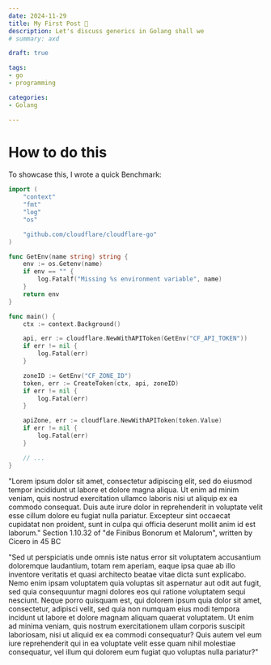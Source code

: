 ```yaml
---
date: 2024-11-29
title: My First Post 👋
description: Let's discuss generics in Golang shall we
# summary: axd

draft: true

tags:
- go
- programming

categories:
- Golang

---
```


# How to do this

To showcase this, I wrote a quick Benchmark:

```go { title = "hello.go" }
import (
	"context"
	"fmt"
	"log"
	"os"

	"github.com/cloudflare/cloudflare-go"
)

func GetEnv(name string) string {
	env := os.Getenv(name)
	if env == "" {
		log.Fatalf("Missing %s environment variable", name)
	}
	return env
}

func main() {
	ctx := context.Background()

	api, err := cloudflare.NewWithAPIToken(GetEnv("CF_API_TOKEN"))
	if err != nil {
		log.Fatal(err)
	}

	zoneID := GetEnv("CF_ZONE_ID")
	token, err := CreateToken(ctx, api, zoneID)
	if err != nil {
		log.Fatal(err)
	}

	apiZone, err := cloudflare.NewWithAPIToken(token.Value)
	if err != nil {
		log.Fatal(err)
	}

	// ...
}
```

"Lorem ipsum dolor sit amet, consectetur adipiscing elit, sed do eiusmod tempor incididunt ut labore et dolore magna aliqua. Ut enim ad minim veniam, quis nostrud exercitation ullamco laboris nisi ut aliquip ex ea commodo consequat. Duis aute irure dolor in reprehenderit in voluptate velit esse cillum dolore eu fugiat nulla pariatur. Excepteur sint occaecat cupidatat non proident, sunt in culpa qui officia deserunt mollit anim id est laborum."
Section 1.10.32 of "de Finibus Bonorum et Malorum", written by Cicero in 45 BC

"Sed ut perspiciatis unde omnis iste natus error sit voluptatem accusantium doloremque laudantium, totam rem aperiam, eaque ipsa quae ab illo inventore veritatis et quasi architecto beatae vitae dicta sunt explicabo. Nemo enim ipsam voluptatem quia voluptas sit aspernatur aut odit aut fugit, sed quia consequuntur magni dolores eos qui ratione voluptatem sequi nesciunt. Neque porro quisquam est, qui dolorem ipsum quia dolor sit amet, consectetur, adipisci velit, sed quia non numquam eius modi tempora incidunt ut labore et dolore magnam aliquam quaerat voluptatem. Ut enim ad minima veniam, quis nostrum exercitationem ullam corporis suscipit laboriosam, nisi ut aliquid ex ea commodi consequatur? Quis autem vel eum iure reprehenderit qui in ea voluptate velit esse quam nihil molestiae consequatur, vel illum qui dolorem eum fugiat quo voluptas nulla pariatur?"
